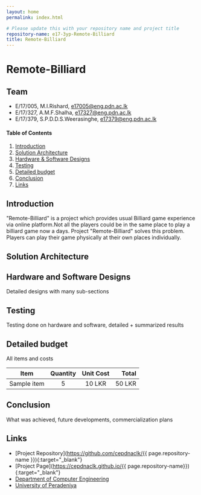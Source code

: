 ```yaml
---
layout: home
permalink: index.html

# Please update this with your repository name and project title
repository-name: e17-3yp-Remote-Billiard
title: Remote-Billiard
---
```


[comment]: # "This is the standard layout for the project, but you can clean this and use your own template"

# Remote-Billiard



## Team
-  E/17/005, M.I.Rishard, [e17005@eng.pdn.ac.lk](mailto:name@email.com)
-  E/17/327, A.M.F.Shalha, [e17327@eng.pdn.ac.lk](mailto:name@email.com)
-  E/17/379, S.P.D.D.S.Weerasinghe, [e17379@eng.pdn.ac.lk](mailto:name@email.com)

<!-- Image (photo/drawing of the final hardware) should be here -->

<!-- This is a sample image, to show how to add images to your page. To learn more options, please refer [this](https://projects.ce.pdn.ac.lk/docs/faq/how-to-add-an-image/) -->

<!-- ![Sample Image](./images/sample.png) -->

#### Table of Contents
1. [Introduction](#introduction)
2. [Solution Architecture](#solution-architecture)
3. [Hardware & Software Designs](#hardware-and-software-designs)
4. [Testing](#testing)
5. [Detailed budget](#detailed-budget)
6. [Conclusion](#conclusion)
7. [Links](#links)

## Introduction

"Remote-Billiard" is a project which provides usual Billiard game experience via online platform.Not all the players could be in the same place to play a billiard game now a days. Project "Remote-Billiard" solves this problem. Players can play their game physically at their own places individually.


## Solution Architecture


## Hardware and Software Designs

Detailed designs with many sub-sections

## Testing

Testing done on hardware and software, detailed + summarized results

## Detailed budget

All items and costs

| Item          | Quantity  | Unit Cost  | Total  |
| ------------- |:---------:|:----------:|-------:|
| Sample item   | 5         | 10 LKR     | 50 LKR |

## Conclusion

What was achieved, future developments, commercialization plans

## Links

- [Project Repository](https://github.com/cepdnaclk/{{ page.repository-name }}){:target="_blank"}
- [Project Page](https://cepdnaclk.github.io/{{ page.repository-name}}){:target="_blank"}
- [Department of Computer Engineering](http://www.ce.pdn.ac.lk/)
- [University of Peradeniya](https://eng.pdn.ac.lk/)

[//]: # (Please refer this to learn more about Markdown syntax)
[//]: # (https://github.com/adam-p/markdown-here/wiki/Markdown-Cheatsheet)
